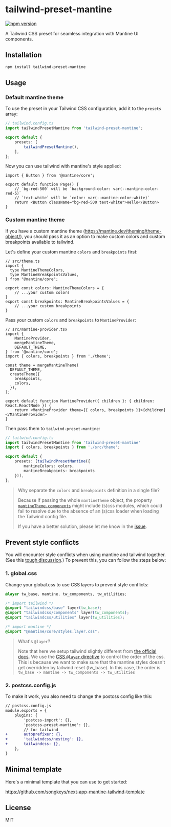 # tailwind-preset-mantine

[![npm version](https://img.shields.io/npm/v/tailwind-preset-mantine.svg)](https://www.npmjs.com/package/tailwind-preset-mantine)

A Tailwind CSS preset for seamless integration with Mantine UI components.

## Installation

```bash
npm install tailwind-preset-mantine
```

## Usage

### Default mantine theme

To use the preset in your Tailwind CSS configuration, add it to the `presets` array:

```ts
// tailwind.config.ts
import tailwindPresetMantine from 'tailwind-preset-mantine';

export default {
	presets: [
		tailwindPresetMantine(),
	],
};
```

Now you can use tailwind with mantine's style applied:

```tsx
import { Button } from '@mantine/core';

export default function Page() {
	// `bg-red-500` will be `background-color: var(--mantine-color-red-5)`
	// `text-white` will be `color: var(--mantine-color-white)`
	return <Button className="bg-red-500 text-white">Hello</Button>
}
```

### Custom mantine theme

If you have a custom mantine theme (https://mantine.dev/theming/theme-object/), you should pass it as an option to make custom colors and custom breakpoints available to tailwind.

Let's define your custom mantine `colors` and `breakpoints` first:

```tsx
// src/theme.ts
import {
  type MantineThemeColors,
  type MantineBreakpointsValues,
} from "@mantine/core";

export const colors: MantineThemeColors = {
	// ...your custom colors
}
export const breakpoints: MantineBreakpointsValues = {
	// ...your custom breakpoints
}
```

Pass your custom `colors` and `breakpoints` to `MantineProvider`:

```tsx
// src/mantine-provider.tsx
import {
	MantineProvider,
	mergeMantineTheme,
	DEFAULT_THEME,
} from '@mantine/core';
import { colors, breakpoints } from './theme';

const theme = mergeMantineTheme(
  DEFAULT_THEME,
  createTheme({
    breakpoints,
    colors,
  }),
);

export default function MantineProvider({ children }: { children: React.ReactNode }) {
	return <MantineProvider theme={{ colors, breakpoints }}>{children}</MantineProvider>
}
```

Then pass them to `tailwind-preset-mantine`:

```ts
// tailwind.config.ts
import tailwindPresetMantine from 'tailwind-preset-mantine'
import { colors, breakpoints } from './src/theme';

export default {
	presets: [tailwindPresetMantine({
		mantineColors: colors,
		mantineBreakpoints: breakpoints
	})],
};
```

> Why separate the `colors` and `breakpoints` definition in a single file?
>
> Because if passing the whole `mantineTheme` object, the property [`mantineTheme.components`](https://mantine.dev/theming/theme-object/#components) might include (s)css modules, which could fail to resolve due to the absence of an (s)css loader when loading the Tailwind config file.
>
> If you have a better solution, please let me know in the [issue](https://github.com/songkeys/tailwind-preset-mantine/issues).

## Prevent style conflicts

You will encounter style conflicts when using mantine and tailwind together. (See this [tough discussion](https://github.com/orgs/mantinedev/discussions/1672).) To prevent this, you can follow the steps below:

### 1. global.css

Change your global.css to use CSS layers to prevent style conflicts:

```css
@layer tw_base, mantine, tw_components, tw_utilities;

/* import tailwind */
@import "tailwindcss/base" layer(tw_base);
@import "tailwindcss/components" layer(tw_components);
@import "tailwindcss/utilities" layer(tw_utilities);

/* import mantine */
@import "@mantine/core/styles.layer.css";
```

> What's `@layer`?
>
> Note that here we setup tailwind slightly different from [the official docs](https://arc.net/l/quote/eifghbsm). We use the [CSS `@layer` directive](https://developer.mozilla.org/en-US/docs/Web/CSS/@layer) to control the order of the css. This is because we want to make sure that the mantine styles doesn't get overridden by tailwind reset (tw_base). In this case, the order is `tw_base -> mantine -> tw_components -> tw_utilities`

### 2. postcss.config.js

To make it work, you also need to change the postcss config like this:

```diff
// postcss.config.js
module.exports = {
	plugins: {
		'postcss-import': {},
		'postcss-preset-mantine': {},
		// for tailwind
+		autoprefixer: {},
+		'tailwindcss/nesting': {},
+		tailwindcss: {},
	},
}
```

## Minimal template

Here's a minimal template that you can use to get started:

<https://github.com/songkeys/next-app-mantine-tailwind-template>

## License

MIT

